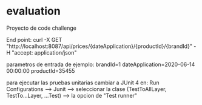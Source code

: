 # evaluation
Proyecto de code challenge

End point:
curl -X GET "http://localhost:8087/api/prices/{dateApplication}/{productId}/{brandId}" -H "accept: application/json"

parametros de entrada de ejemplo:
brandId=1
dateApplication=2020-06-14 00:00:00
productId=35455

para ejecutar las pruebas unitarias cambiar a JUnit 4 en:
Run Configurations --> Junit --> seleccionar la clase (TestToAllLayer, TestTo...Layer, ...Test) --> la opcion de "Test runner"
